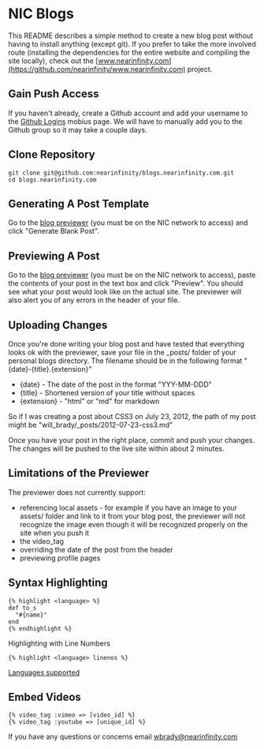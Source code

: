 NIC Blogs
===========

This README describes a simple method to create a new blog post without having to install anything (except git). If you prefer to take the more involved route (installing the dependencies for the entire website and compiling the site locally), check out the [www.nearinfinity.com](https://github.com/nearinfinity/www.nearinfinity.com) project.

Gain Push Access
----------------

If you haven't already, create a Github account and add your username to the [Github Logins](https://mobius.nearinfinity.com/display/RD/Github+Logins) mobius page. We will have to manually add you to the Github group so it may take a couple days.

Clone Repository
----------------

```
git clone git@github.com:nearinfinity/blogs.nearinfinity.com.git
cd blogs.nearinfinity.com
```

Generating A Post Template
--------------------------

Go to the [blog previewer](http://nic-util02.nearinfinity.com/blog-previewer) (you must be on the NIC network to access) and click "Generate Blank Post".

Previewing A Post
----------------

Go to the [blog previewer](http://nic-util02.nearinfinity.com/blog-previewer) (you must be on the NIC network to access), paste the contents of your post in the text box and click "Preview". You should see what your post would look like on the actual site. The previewer will also alert you of any errors in the header of your file.

Uploading Changes
-----------------

Once you're done writing your blog post and have tested that everything looks ok with the previewer, save your file in the _posts/ folder of your personal blogs directory.
The filename should be in the following format "{date}-{title}.{extension}"
+ {date} - The date of the post in the format "YYY-MM-DDD"
+ {title} - Shortened version of your title without spaces
+ {extension} - "html" or "md" for markdown

So if I was creating a post about CSS3 on July 23, 2012, the path of my post might be "will_brady/_posts/2012-07-23-css3.md"

Once you have your post in the right place, commit and push your changes. The changes will be pushed to the live site within about 2 minutes.

Limitations of the Previewer
----------------------------

The previewer does not currently support:
+ referencing local assets - for example if you have an image to your assets/ folder and link to it from your blog post, the previewer will not recognize the image even though it will be recognized properly on the site when you push it
+ the video_tag
+ overriding the date of the post from the header
+ previewing profile pages

Syntax Highlighting
-------------------

    {% highlight <language> %}
    def to_s
      "#{name}"
    end
    {% endhighlight %}

Highlighting with Line Numbers

    {% highlight <language> linenos %}

[Languages supported](http://pygments.org/docs/lexers/)

Embed Videos
------------

    {% video_tag :vimeo => [video_id] %}
    {% video_tag :youtube => [unique_id] %}
    
If you have any questions or concerns email wbrady@nearinfinity.com
